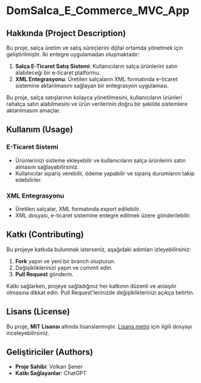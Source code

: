 <h1>DomSalca_E_Commerce_MVC_App</h1>

<h2>Hakkında (Project Description)</h2>

<p>Bu proje, salça üretim ve satış süreçlerini dijital ortamda yönetmek için geliştirilmiştir. İki entegre uygulamadan oluşmaktadır:</p>

<ol>
  <li><strong>Salça E-Ticaret Satış Sistemi</strong>: Kullanıcıların salça ürünlerini satın alabileceği bir e-ticaret platformu.</li>
  <li><strong>XML Entegrasyonu</strong>: Üretilen salçaların XML formatında e-ticaret sistemine aktarılmasını sağlayan bir entegrasyon uygulaması.</li>
</ol>

<p>Bu proje, salça satışlarının kolayca yönetilmesini, kullanıcıların ürünleri rahatça satın alabilmesini ve ürün verilerinin doğru bir şekilde sistemlere aktarılmasını amaçlar.</p>

<h2>Kullanım (Usage)</h2>

<h3>E-Ticaret Sistemi</h3>
<ul>
  <li>Ürünlerinizi sisteme ekleyebilir ve kullanıcıların salça ürünlerini satın almasını sağlayabilirsiniz.</li>
  <li>Kullanıcılar sipariş verebilir, ödeme yapabilir ve sipariş durumlarını takip edebilirler.</li>
</ul>

<h3>XML Entegrasyonu</h3>
<ul>
  <li>Üretilen salçalar, XML formatında export edilebilir.</li>
  <li>XML dosyası, e-ticaret sistemine entegre edilmek üzere gönderilebilir.</li>
</ul>

<h2>Katkı (Contributing)</h2>

<p>Bu projeye katkıda bulunmak isterseniz, aşağıdaki adımları izleyebilirsiniz:</p>

<ol>
  <li><strong>Fork</strong> yapın ve yeni bir branch oluşturun.</li>
  <li>Değişikliklerinizi yapın ve commit edin.</li>
  <li><strong>Pull Request</strong> gönderin.</li>
</ol>

<p>Katkı sağlarken, projeye sağladığınız her katkının düzenli ve anlaşılır olmasına dikkat edin. Pull Request'lerinizde değişikliklerinizi açıkça belirtin.</p>

<h2>Lisans (License)</h2>

<p>Bu proje, <strong>MIT Lisansı</strong> altında lisanslanmıştır. <a href="LICENSE">Lisans metni</a> için ilgili dosyayı inceleyebilirsiniz.</p>

<h2>Geliştiriciler (Authors)</h2>

<ul>
  <li><strong>Proje Sahibi</strong>: Volkan Şener</li>
  <li><strong>Katkı Sağlayanlar</strong>: ChatGPT</li>
</ul>
